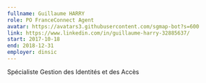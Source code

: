 ```yaml
---
fullname: Guillaume HARRY
role: PO FranceConnect Agent
avatar: https://avatars3.githubusercontent.com/sgmap-bot?s=600
link: https://www.linkedin.com/in/guillaume-harry-32885637/
start: 2017-10-18
end: 2018-12-31
employer: dinsic 
---
```


Spécialiste Gestion des Identités et des Accès
